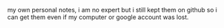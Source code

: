 my own personal notes, i am no expert but i still kept them on github so i can get them even if my computer or google account was lost.
